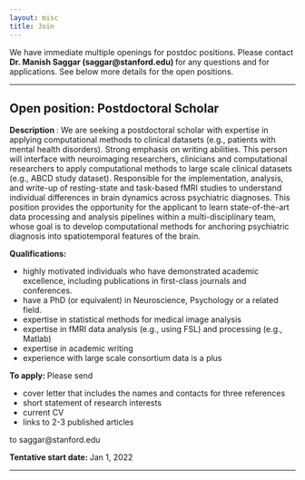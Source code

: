 ```yaml
---
layout: misc
title: Join
---
```


We have immediate multiple openings for postdoc positions. Please contact <strong> Dr. Manish Saggar (saggar<span style="display:none">obfuscate</span>@stanford.edu) </strong> for any questions and for applications. See below more details for the open positions.

<hr>

## Open position: Postdoctoral Scholar
<strong> Description </strong>: We are seeking a postdoctoral scholar with expertise in applying computational methods to clinical datasets (e.g., patients with mental health disorders). Strong emphasis on writing abilities. This person will interface with neuroimaging researchers, clinicians and computational researchers to apply computational methods to large scale clinical datasets (e.g., ABCD study dataset). Responsible for the implementation, analysis, and write-up of resting-state and task-based fMRI studies to understand individual differences in brain dynamics across psychiatric diagnoses. This position provides the opportunity for the applicant to learn state-of-the-art data processing and analysis pipelines within a multi-disciplinary team, whose goal is to develop computational methods for anchoring psychiatric diagnosis into spatiotemporal features of the brain.

<strong> Qualifications: </strong>
- highly motivated individuals who have demonstrated academic excellence, including publications in first-class journals and conferences.
- have a PhD (or equivalent) in Neuroscience, Psychology or a related field.
- expertise in statistical methods for medical image analysis
- expertise in fMRI data analysis (e.g., using FSL) and processing (e.g., Matlab)
- expertise in academic writing
- experience with large scale consortium data is a plus

<strong> To apply: </strong> Please send
- cover letter that includes the names and contacts for three references
- short statement of research interests
- current CV
- links to 2-3 published articles

to saggar<span style="display:none">obfuscate</span>@stanford.edu

<strong> Tentative start date: </strong> Jan 1, 2022

<hr>
